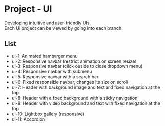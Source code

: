 # Project - UI
Developing intuitive and user-friendly UIs.   
Each UI project can be viewed by going into each branch.

## List
- ui-1: Animated hamburger menu
- ui-2: Responsive navbar (restrict animation on screen resize)
- ui-3: Responsive navbar (click ouside to close dropdown menu)
- ui-4: Responsive navbar with submenu
- ui-5: Responsive navbar with a search bar
- ui-6: Fixed responsible navbar, changes its size on scroll
- ui-7: Header with background image and text and fixed navigation at the top
- ui-8: Header with a fixed background with a sticky navigation
- ui-9: Header with video background and text with fixed navigation at the top
- ui-10: Lightbox gallery (responsive)
- ui-11: Accordion
